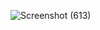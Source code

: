 ![Screenshot (613)](https://github.com/user-attachments/assets/139dfbdc-6053-495f-a939-d7883b7280a3)
